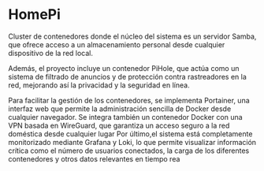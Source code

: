 # HomePi
Cluster de contenedores donde el núcleo del sistema es un servidor Samba, que ofrece acceso a un almacenamiento personal desde cualquier dispositivo de la red local. 
 
 Además, el proyecto incluye un contenedor PiHole, que actúa como un sistema de filtrado de anuncios y de protección contra rastreadores en la red, mejorando así la privacidad y la seguridad en línea.
 
 Para facilitar la gestión de los contenedores, se implementa Portainer, una interfaz  web que permite la administración sencilla de Docker desde cualquier navegador. Se integra también un contenedor Docker con una VPN basada en WireGuard, que garantiza un acceso seguro a la red doméstica desde cualquier lugar
 Por último,el sistema está completamente monitorizado mediante Grafana y Loki, lo que permite visualizar información crítica como el número de usuarios conectados, la carga de los diferentes contenedores y otros datos relevantes en tiempo rea

